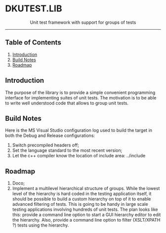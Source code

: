 # DKUTEST.LIB
<p align="center">Unit test framework with support for groups of tests</p>

___

## Table of Contents
1. [Introduction](#introduction)
2. [Build Notes](#build-notes)
3. [Roadmap](#roadmap)

## Introduction

The purpose of the library is to provide a simple convenient programming interface for implementing suites of unit tests. The motivation is to be able to write well understood code that allows to group unit tests.

## Build Notes

Here is the MS Visual Studio configuration log used to build the target in both the Debug and Release configurations:
1. Switch precompiled headers off;
2. Set the language standard to the most recent version;
3. Let the c++ compiler know the location of include area: ../include

## Roadmap

1. Doco;
2. Implement a multilevel hierarchical structure of groups. While the lowest level of the hierarchy is hard coded in the testing application itself, it should be possible to build a custom hierarchy on top of it to enable advanced filtering of tests. This is going to be handy in large scale testing applications involving hundreds of unit tests. The plan looks like this: provide a command line option to start a GUI hierarchy editor to edit the hierarchy. Also, provide a command line option to filter (XSLT/XPATH ?) tests using the hierarchy.

